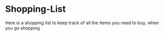 # Shopping-List
Here is a shopping list to keep track of all the items you need to buy, when you go shopping
